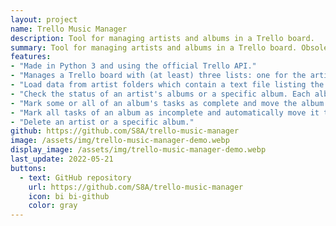 ```yaml
---
layout: project
name: Trello Music Manager
description: Tool for managing artists and albums in a Trello board.
summary: Tool for managing artists and albums in a Trello board. Obsolete due to changes in the Trello API.
features:
- "Made in Python 3 and using the official Trello API."
- "Manages a Trello board with (at least) three lists: one for the artists, and three for albums (pending, doing, and done)."
- "Load data from artist folders which contain a text file listing the artist's albums."
- "Check the status of an artist's albums or a specific album. Each album has four tasks to be marked as complete: download, add metadata, transfer to phone, and listen."
- "Mark some or all of an album's tasks as complete and move the album's card to the appropriate list automatically."
- "Mark all tasks of an album as incomplete and automatically move it to the pending list."
- "Delete an artist or a specific album."
github: https://github.com/S8A/trello-music-manager
image: /assets/img/trello-music-manager-demo.webp
display_image: /assets/img/trello-music-manager-demo.webp
last_update: 2022-05-21
buttons:
  - text: GitHub repository
    url: https://github.com/S8A/trello-music-manager
    icon: bi bi-github
    color: gray
---
```

